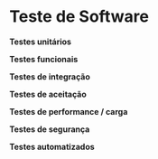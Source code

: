 <h1> Teste de Software </h1>

<strong> Testes unitários </strong>

<strong> Testes funcionais </strong>

<strong> Testes de integração </strong>

<strong> Testes de aceitação </strong>

<strong> Testes de performance / carga </strong>

<strong> Testes de segurança </strong>

<strong> Testes automatizados </strong> 
